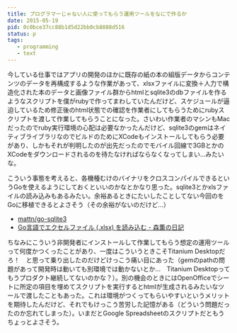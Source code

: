 ```yaml
---
title: プログラマーじゃない人に使ってもらう運用ツールをなにで作るか
date: 2015-05-19
pid: 0c0bce37cc88b1d5d22bb0cb8888d516
status: p
tags:
   - programming
   - text
---
```


今している仕事ではアプリの開発のほかに既存の紙の本の組版データからコンテンツのデータを再構成するような作業があって、xlsxファイルに変換＋人力で構造化された本のデータと画像ファイル群からhtmlとsqlite3のdbファイルを作るようなスクリプトを僕がrubyで作ってまわしていたんだけど、スケジュールが逼迫しているため修正後のhtml状態での確認を作業者にしてもらうためにrubyスクリプトを渡して作業してもらうことになった。さいわい作業者のマシンもMacだったのでruby実行環境の心配は必要なかったんだけど、sqlite3のgemはネイティブライブラリなのでビルドのためにXCodeもインストールしてもらう必要があり、しかもそれが判明したのが出先だったのでモバイル回線で3GBとかのXCodeをダウンロードされるのを待たなければならなくなってしまい…みたいな。

こういう事態を考えると、各機種むけのバイナリをクロスコンパイルできるというGoを使えるようにしておくといいのかなとかなり思った。sqlite3とかxlsファイルの読み込みもあるみたい。余裕あるときにたいしたことしてない今回のをGoに移植できるとよさそう（その余裕がないのだけど…）

- [mattn/go-sqlite3][1]
- [Go言語でエクセルファイル (.xlsx) を読み込む - 森薫の日記][2]

ちなみにこういう非開発者にインストールして作業してもらう想定の運用ツールって何度かつくったことがあり、一度はこういうときこそTitanium Desktopだろ！　と思って乗り出したのだけどけっこう痛い目にあった（gemのpathの問題があって開発時は動いても別環境では動かないとか…　Titanium Desktopってもうプロダクト継続してないのかな？）。別の機会のときにはOpenOfficeでシートに所定の項目を埋めてスクリプトを実行するとhtmlが生成されるみたいなツールで渡したこともあった。これは環境がつくってもらいやすいというメリットを期待したんだけど、それでもけっこう苦労した記憶がある（どういう問題だったのか忘れてしまった）。いまだとGoogle Spreadsheetのスクリプトだともうちょっとよさそう。

[1]:	https://github.com/mattn/go-sqlite3
[2]:	http://kaorumori.hatenadiary.com/entry/2014/08/09/232553